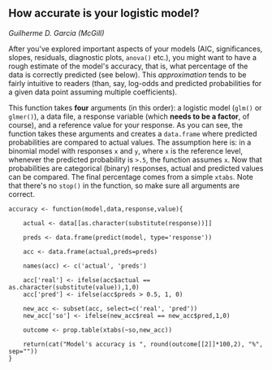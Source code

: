 ## How accurate is your logistic model?

*Guilherme D. Garcia (McGill)*

After you've explored important aspects of your models (AIC, significances, slopes, residuals, diagnostic plots, ```anova()``` etc.), you might want to have a rough estimate of the model's accuracy, that is, what percentage of the data is correctly predicted (see below). This *approximation* tends to be fairly intuitive to readers (than, say, log-odds and predicted probabilities for a given data point assuming multiple coefficients). 

This function takes **four** arguments (in this order): a logistic model (```glm()``` or ```glmer()```), a data file,
a response variable (which **needs to be a factor**, of course), and a reference value for your response. As you can see, the
function takes these arguments and creates a ```data.frame``` where predicted probabilities are compared to actual values. The
assumption here is: in a binomial model with responses ```x``` and ```y```, where ```x``` is the reference level, whenever
the predicted probability is ```>.5```, the function assumes ```x```. Now that probabilities are categorical (binary) responses,
actual and predicted values can be compared. The final percentage comes from a simple ```xtabs```. Note that there's no ```stop()``` in the function, so make sure all arguments are correct.


```{R}
accuracy <- function(model,data,response,value){
	
	actual <- data[[as.character(substitute(response))]]
	
	preds <- data.frame(predict(model, type='response'))
	
	acc <- data.frame(actual,preds=preds)
	
	names(acc) <- c('actual', 'preds')
	
	acc['real'] <- ifelse(acc$actual == as.character(substitute(value)),1,0)
	acc['pred'] <- ifelse(acc$preds > 0.5, 1, 0)
	
	new_acc <- subset(acc, select=c('real', 'pred'))
	new_acc['so'] <- ifelse(new_acc$real == new_acc$pred,1,0)
	
	outcome <- prop.table(xtabs(~so,new_acc))

	return(cat("Model's accuracy is ", round(outcome[[2]]*100,2), "%", sep=""))
}
```
